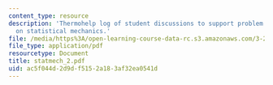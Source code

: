 ```yaml
---
content_type: resource
description: 'Thermohelp log of student discussions to support problem sets: Derivation
  on statistical mechanics.'
file: /media/https%3A/open-learning-course-data-rc.s3.amazonaws.com/3-20-materials-at-equilibrium-sma-5111-fall-2003/ac5f044d2d9df5152a183af32ea0541d_statmech_2.pdf
file_type: application/pdf
resourcetype: Document
title: statmech_2.pdf
uid: ac5f044d-2d9d-f515-2a18-3af32ea0541d
---
```

